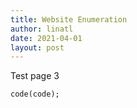 ```yaml
---
title: Website Enumeration
author: linatl
date: 2021-04-01
layout: post
---
```


Test page 3
```
code(code);

```


